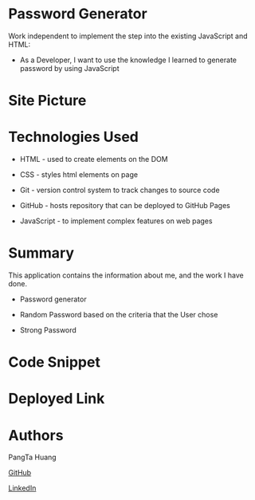 
# Password Generator

Work independent to implement the step into the existing JavaScript and HTML:

- As a Developer, I want to use the knowledge I learned to generate password by using JavaScript

# Site Picture

# Technologies Used
- HTML - used to create elements on the DOM

- CSS - styles html elements on page

- Git - version control system to track changes to source code

- GitHub - hosts repository that can be deployed to GitHub Pages

- JavaScript -  to implement complex features on web pages

# Summary
This application contains the information about me, and the work I have done.


- Password generator

- Random Password based on the criteria that the User chose

- Strong Password

# Code Snippet



# Deployed Link


# Authors
PangTa Huang


<a href ="https://github.com/willyhuang18/HomeWork">GitHub</a>


<a href ="https://www.linkedin.com/feed/">LinkedIn</a>
